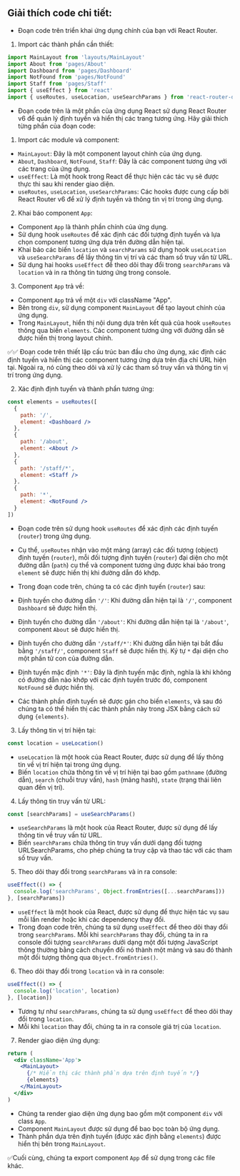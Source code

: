 ## Giải thích code chi tiết:

- Đoạn code trên triển khai ứng dụng chính của bạn với React Router.

1. Import các thành phần cần thiết:

```jsx
import MainLayout from 'layouts/MainLayout'
import About from 'pages/About'
import Dashboard from 'pages/Dashboard'
import NotFound from 'pages/NotFound'
import Staff from 'pages/Staff'
import { useEffect } from 'react'
import { useRoutes, useLocation, useSearchParams } from 'react-router-dom'
```

- Đoạn code trên là một phần của ứng dụng React sử dụng React Router v6 để quản lý định tuyến và hiển thị các trang tương ứng. Hãy giải thích từng phần của đoạn code:

1. Import các module và component:

- `MainLayout`: Đây là một component layout chính của ứng dụng.
- `About`, `Dashboard`, `NotFound`, `Staff`: Đây là các component tương ứng với các trang của ứng dụng.
- `useEffect`: Là một hook trong React để thực hiện các tác vụ sẽ được thực thi sau khi render giao diện.
- `useRoutes`, `useLocation`, `useSearchParams`: Các hooks được cung cấp bởi React Router v6 để xử lý định tuyến và thông tin vị trí trong ứng dụng.

2. Khai báo component `App`:

- Component `App` là thành phần chính của ứng dụng.
- Sử dụng hook `useRoutes` để xác định các đối tượng định tuyến và lựa chọn component tương ứng dựa trên đường dẫn hiện tại.
- Khai báo các biến `location` và `searchParams` sử dụng hook `useLocation` và `useSearchParams` để lấy thông tin vị trí và các tham số truy vấn từ URL.
- Sử dụng hai hooks `useEffect` để theo dõi thay đổi trong `searchParams` và `location` và in ra thông tin tương ứng trong console.

3. Component `App` trả về:

- Component `App` trả về một `div` với className "App".
- Bên trong `div`, sử dụng component `MainLayout` để tạo layout chính của ứng dụng.
- Trong `MainLayout`, hiển thị nội dung dựa trên kết quả của hook `useRoutes` thông qua biến `elements`. Các component tương ứng với đường dẫn sẽ được hiển thị trong layout chính.

✅✅ Đoạn code trên thiết lập cấu trúc ban đầu cho ứng dụng, xác định các định tuyến và hiển thị các component tương ứng dựa trên địa chỉ URL hiện tại. Ngoài ra, nó cũng theo dõi và xử lý các tham số truy vấn và thông tin vị trí trong ứng dụng.

2. Xác định định tuyến và thành phần tương ứng:

```jsx
const elements = useRoutes([
  {
    path: '/',
    element: <Dashboard />
  },
  {
    path: '/about',
    element: <About />
  },
  {
    path: '/staff/*',
    element: <Staff />
  },
  {
    path: '*',
    element: <NotFound />
  }
])
```

- Đoạn code trên sử dụng hook `useRoutes` để xác định các định tuyến (`router`) trong ứng dụng.

- Cụ thể, `useRoutes` nhận vào một mảng (array) các đối tượng (object) định tuyến (`router`), mỗi đối tượng định tuyến (`router`) đại diện cho một đường dẫn (`path`) cụ thể và component tương ứng được khai báo trong `element` sẽ được hiển thị khi đường dẫn đó khớp.

- Trong đoạn code trên, chúng ta có các định tuyến (`router`) sau:

- Định tuyến cho đường dẫn `'/'`: Khi đường dẫn hiện tại là `'/'`, component `Dashboard` sẽ được hiển thị.
- Định tuyến cho đường dẫn `'/about'`: Khi đường dẫn hiện tại là `'/about'`, component `About` sẽ được hiển thị.
- Định tuyến cho đường dẫn `'/staff/*'`: Khi đường dẫn hiện tại bắt đầu bằng `'/staff/'`, component `Staff` sẽ được hiển thị. Ký tự `*` đại diện cho một phần tử con của đường dẫn.
- Định tuyến mặc định `'*'`: Đây là định tuyến mặc định, nghĩa là khi không có đường dẫn nào khớp với các định tuyến trước đó, component `NotFound` sẽ được hiển thị.

- Các thành phần định tuyến sẽ được gán cho biến `elements`, và sau đó chúng ta có thể hiển thị các thành phần này trong JSX bằng cách sử dụng `{elements}`.

3. Lấy thông tin vị trí hiện tại:

```jsx
const location = useLocation()
```

- `useLocation` là một hook của React Router, được sử dụng để lấy thông tin về vị trí hiện tại trong ứng dụng.
- Biến `location` chứa thông tin về vị trí hiện tại bao gồm `pathname` (đường dẫn), `search` (chuỗi truy vấn), `hash` (mảng hash), `state` (trạng thái liên quan đến vị trí).

4. Lấy thông tin truy vấn từ URL:

```jsx
const [searchParams] = useSearchParams()
```

- `useSearchParams` là một hook của React Router, được sử dụng để lấy thông tin về truy vấn từ URL.
- Biến `searchParams` chứa thông tin truy vấn dưới dạng đối tượng URLSearchParams, cho phép chúng ta truy cập và thao tác với các tham số truy vấn.

5. Theo dõi thay đổi trong `searchParams` và in ra console:

```jsx
useEffect(() => {
  console.log('searchParams', Object.fromEntries([...searchParams]))
}, [searchParams])
```

- `useEffect` là một hook của React, được sử dụng để thực hiện tác vụ sau mỗi lần render hoặc khi các dependency thay đổi.
- Trong đoạn code trên, chúng ta sử dụng `useEffect` để theo dõi thay đổi trong `searchParams`. Mỗi khi `searchParams` thay đổi, chúng ta in ra console đối tượng `searchParams` dưới dạng một đối tượng JavaScript thông thường bằng cách chuyển đổi nó thành một mảng và sau đó thành một đối tượng thông qua `Object.fromEntries()`.

6. Theo dõi thay đổi trong `location` và in ra console:

```jsx
useEffect(() => {
  console.log('location', location)
}, [location])
```

- Tương tự như `searchParams`, chúng ta sử dụng `useEffect` để theo dõi thay đổi trong `location`.
- Mỗi khi `location` thay đổi, chúng ta in ra console giá trị của `location`.

7. Render giao diện ứng dụng:

```jsx
return (
  <div className='App'>
    <MainLayout>
      {/* Hiển thị các thành phần dựa trên định tuyến */}
      {elements}
    </MainLayout>
  </div>
)
```

- Chúng ta render giao diện ứng dụng bao gồm một component `div` với class `App`.
- Component `MainLayout` được sử dụng để bao bọc toàn bộ ứng dụng.
- Thành phần dựa trên định tuyến (được xác định bằng `elements`) được hiển thị bên trong `MainLayout`.

✅Cuối cùng, chúng ta export component `App` để sử dụng trong các file khác.
